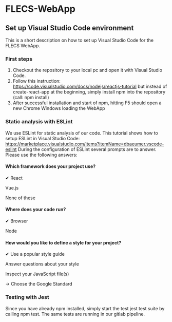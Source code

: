 # FLECS-WebApp

## Set up Visual Studio Code environment

This is a short description on how to set up Visual Studio Code for the FLECS WebApp.

### First steps

1. Checkout the repository to your local pc and open it with Visual Studio Code.
2. Follow this instruction: https://code.visualstudio.com/docs/nodejs/reactjs-tutorial but instead of create-react-app at the beginning, simply install npm into the repository (call: npm install)
3. After successful installation and start of npm, hitting F5 should open a new Chrome Windows loading the WebApp

### Static analysis with ESLint

We use ESLint for static analysis of our code. This tutorial shows how to setup ESLint in Visual Studio Code: https://marketplace.visualstudio.com/items?itemName=dbaeumer.vscode-eslint
During the configuration of ESLint several prompts are to answer. Please use the following answers:

#### Which framework does your project use?

✔ React

Vue.js

None of these

#### Where does your code run?

✔ Browser

Node

#### How would you like to define a style for your project?

✔ Use a popular style guide

Answer questions about your style

Inspect your JavaScript file(s)

-> Choose the Google Standard

### Testing with Jest

Since you have already npm installed, simply start the test jest test suite by calling npm test. The same tests are running in our gitlab pipeline.
